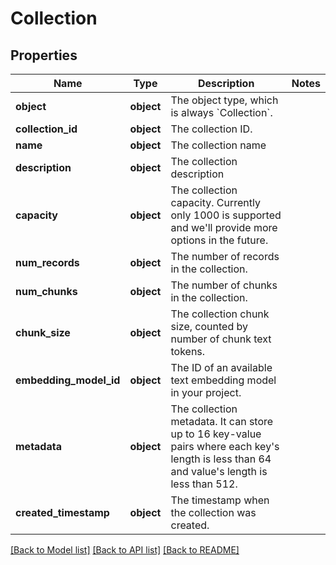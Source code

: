 # Collection

## Properties
Name | Type | Description | Notes
------------ | ------------- | ------------- | -------------
**object** | **object** | The object type, which is always &#x60;Collection&#x60;. | 
**collection_id** | **object** | The collection ID. | 
**name** | **object** | The collection name | 
**description** | **object** | The collection description | 
**capacity** | **object** | The collection capacity. Currently only 1000 is supported and we&#x27;ll provide more options in the future. | 
**num_records** | **object** | The number of records in the collection. | 
**num_chunks** | **object** | The number of chunks in the collection. | 
**chunk_size** | **object** | The collection chunk size, counted by number of chunk text tokens. | 
**embedding_model_id** | **object** | The ID of an available text embedding model in your project. | 
**metadata** | **object** | The collection metadata. It can store up to 16 key-value pairs where each key&#x27;s length is less than 64 and value&#x27;s length is less than 512. | 
**created_timestamp** | **object** | The timestamp when the collection was created. | 

[[Back to Model list]](../README.md#documentation-for-models) [[Back to API list]](../README.md#documentation-for-api-endpoints) [[Back to README]](../README.md)

